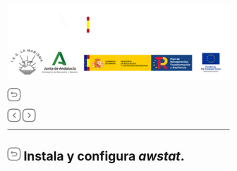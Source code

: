 <p style="text-aling:center;height:100px"></p>

![](/md/res/_bannerD.png#gh-dark-mode-only)
![](/md/res/_bannerL.png#gh-light-mode-only)

<a href="/README.md"><img src="/md/res/_back.svg" width="30"></a>

<a href="/md/6.md"><img src="/md/res/_arrow_r.svg" width="30"></a>
<a href="/md/8.md"><img src="/md/res/_arrow.svg" width="30"></a>

---
# [<img src="/md/res/_back.svg" width="30">](/README.md) Instala y configura *awstat*.

